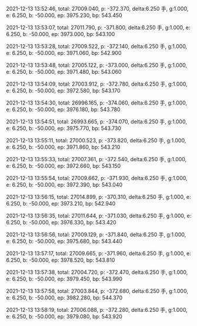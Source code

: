 2021-12-13 13:52:46, total: 27009.040, p: -372.370, delta:6.250 手, g:1.000, e: 6.250, b: -50.000, ep: 3975.230, bp: 543.450

2021-12-13 13:53:07, total: 27011.790, p: -371.800, delta:6.250 手, g:1.000, e: 6.250, b: -50.000, ep: 3973.000, bp: 543.100

2021-12-13 13:53:28, total: 27009.522, p: -372.140, delta:6.250 手, g:1.000, e: 6.250, b: -50.000, ep: 3971.060, bp: 542.900

2021-12-13 13:53:48, total: 27005.122, p: -373.000, delta:6.250 手, g:1.000, e: 6.250, b: -50.000, ep: 3971.480, bp: 543.060

2021-12-13 13:54:09, total: 27003.912, p: -372.780, delta:6.250 手, g:1.000, e: 6.250, b: -50.000, ep: 3972.580, bp: 543.170

2021-12-13 13:54:30, total: 26996.165, p: -374.060, delta:6.250 手, g:1.000, e: 6.250, b: -50.000, ep: 3976.180, bp: 543.780

2021-12-13 13:54:51, total: 26993.665, p: -374.070, delta:6.250 手, g:1.000, e: 6.250, b: -50.000, ep: 3975.770, bp: 543.730

2021-12-13 13:55:11, total: 27000.523, p: -373.820, delta:6.250 手, g:1.000, e: 6.250, b: -50.000, ep: 3971.860, bp: 543.210

2021-12-13 13:55:33, total: 27007.361, p: -372.540, delta:6.250 手, g:1.000, e: 6.250, b: -50.000, ep: 3972.660, bp: 543.150

2021-12-13 13:55:54, total: 27009.662, p: -371.930, delta:6.250 手, g:1.000, e: 6.250, b: -50.000, ep: 3972.390, bp: 543.040

2021-12-13 13:56:15, total: 27014.899, p: -370.310, delta:6.250 手, g:1.000, e: 6.250, b: -50.000, ep: 3973.210, bp: 542.940

2021-12-13 13:56:35, total: 27011.644, p: -371.030, delta:6.250 手, g:1.000, e: 6.250, b: -50.000, ep: 3976.330, bp: 543.420

2021-12-13 13:56:56, total: 27009.129, p: -371.840, delta:6.250 手, g:1.000, e: 6.250, b: -50.000, ep: 3975.680, bp: 543.440

2021-12-13 13:57:17, total: 27009.665, p: -371.960, delta:6.250 手, g:1.000, e: 6.250, b: -50.000, ep: 3978.520, bp: 543.810

2021-12-13 13:57:38, total: 27004.720, p: -372.470, delta:6.250 手, g:1.000, e: 6.250, b: -50.000, ep: 3979.450, bp: 543.990

2021-12-13 13:57:58, total: 27003.844, p: -372.680, delta:6.250 手, g:1.000, e: 6.250, b: -50.000, ep: 3982.280, bp: 544.370

2021-12-13 13:58:19, total: 27006.088, p: -372.280, delta:6.250 手, g:1.000, e: 6.250, b: -50.000, ep: 3979.080, bp: 543.920